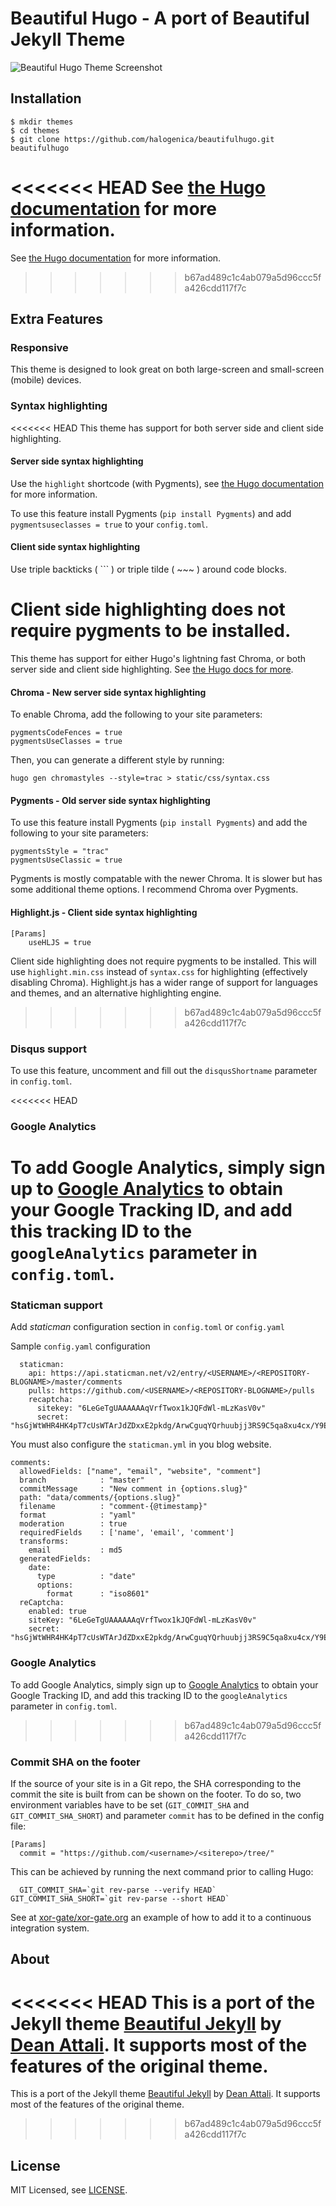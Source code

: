 # Beautiful Hugo - A port of Beautiful Jekyll Theme

![Beautiful Hugo Theme Screenshot](https://github.com/halogenica/beautifulhugo/blob/master/images/screenshot.png)

## Installation

    $ mkdir themes
    $ cd themes
    $ git clone https://github.com/halogenica/beautifulhugo.git beautifulhugo

<<<<<<< HEAD
See [the Hugo documentation](http://gohugo.io/themes/installing/) for more information.
=======
See [the Hugo documentation](https://gohugo.io/themes/installing/) for more information.
>>>>>>> b67ad489c1c4ab079a5d96ccc5fa426cdd117f7c

## Extra Features

### Responsive

This theme is designed to look great on both large-screen and small-screen (mobile) devices.

### Syntax highlighting

<<<<<<< HEAD
This theme has support for both server side and client side highlighting.

#### Server side syntax highlighting

Use the `highlight` shortcode (with Pygments),
see [the Hugo documentation](http://gohugo.io/extras/highlighting/) for more information.

To use this feature install Pygments (`pip install Pygments`) and add `pygmentsuseclasses = true` to your `config.toml`.

#### Client side syntax highlighting

Use triple backticks ( ``` ) or triple tilde ( ~~~ ) around code blocks.

Client side highlighting does not require pygments to be installed.
=======
This theme has support for either Hugo's lightning fast Chroma, or both server side and client side highlighting. See [the Hugo docs for more](https://gohugo.io/content-management/syntax-highlighting/).

#### Chroma - New server side syntax highlighting

To enable Chroma, add the following to your site parameters:

```
pygmentsCodeFences = true
pygmentsUseClasses = true
```

Then, you can generate a different style by running:

```
hugo gen chromastyles --style=trac > static/css/syntax.css
```

#### Pygments - Old server side syntax highlighting

To use this feature install Pygments (`pip install Pygments`) and add the following to your site parameters:

```
pygmentsStyle = "trac"
pygmentsUseClassic = true
```

Pygments is mostly compatable with the newer Chroma. It is slower but has some additional theme options. I recommend Chroma over Pygments.

#### Highlight.js - Client side syntax highlighting
```
[Params]
    useHLJS = true
```

Client side highlighting does not require pygments to be installed. This will use `highlight.min.css` instead of `syntax.css` for highlighting (effectively disabling Chroma). Highlight.js has a wider range of support for languages and themes, and an alternative highlighting engine.
>>>>>>> b67ad489c1c4ab079a5d96ccc5fa426cdd117f7c

### Disqus support

To use this feature, uncomment and fill out the `disqusShortname` parameter in `config.toml`.

<<<<<<< HEAD
### Google Analytics

To add Google Analytics, simply sign up to [Google Analytics](http://www.google.com/analytics/) to obtain your Google Tracking ID, and add this tracking ID to the `googleAnalytics` parameter in `config.toml`.
=======
### Staticman support

Add *staticman* configuration section in `config.toml` or `config.yaml`

Sample `config.yaml` configuration

```
  staticman:
    api: https://api.staticman.net/v2/entry/<USERNAME>/<REPOSITORY-BLOGNAME>/master/comments
    pulls: https://github.com/<USERNAME>/<REPOSITORY-BLOGNAME>/pulls
    recaptcha:
      sitekey: "6LeGeTgUAAAAAAqVrfTwox1kJQFdWl-mLzKasV0v"
      secret: "hsGjWtWHR4HK4pT7cUsWTArJdZDxxE2pkdg/ArwCguqYQrhuubjj3RS9C5qa8xu4cx/Y9EwHwAMEeXPCZbLR9eW1K9LshissvNcYFfC/b8KKb4deH4V1+oqJEk/JcoK6jp6Rr2nZV4rjDP9M7nunC3WR5UGwMIYb8kKhur9pAic="
```

You must also configure the `staticman.yml` in you blog website.

```
comments:
  allowedFields: ["name", "email", "website", "comment"]
  branch            : "master"
  commitMessage     : "New comment in {options.slug}"
  path: "data/comments/{options.slug}"
  filename          : "comment-{@timestamp}"
  format            : "yaml"
  moderation        : true
  requiredFields    : ['name', 'email', 'comment']
  transforms:
    email           : md5
  generatedFields:
    date:
      type          : "date"
      options:
        format      : "iso8601"
  reCaptcha:
    enabled: true
    siteKey: "6LeGeTgUAAAAAAqVrfTwox1kJQFdWl-mLzKasV0v"
    secret: "hsGjWtWHR4HK4pT7cUsWTArJdZDxxE2pkdg/ArwCguqYQrhuubjj3RS9C5qa8xu4cx/Y9EwHwAMEeXPCZbLR9eW1K9LshissvNcYFfC/b8KKb4deH4V1+oqJEk/JcoK6jp6Rr2nZV4rjDP9M7nunC3WR5UGwMIYb8kKhur9pAic="
```



### Google Analytics

To add Google Analytics, simply sign up to [Google Analytics](https://www.google.com/analytics/) to obtain your Google Tracking ID, and add this tracking ID to the `googleAnalytics` parameter in `config.toml`.
>>>>>>> b67ad489c1c4ab079a5d96ccc5fa426cdd117f7c

### Commit SHA on the footer

If the source of your site is in a Git repo, the SHA corresponding to the commit the site is built from can be shown on the footer. To do so, two environment variables have to be set (`GIT_COMMIT_SHA` and `GIT_COMMIT_SHA_SHORT`) and parameter `commit` has to be defined in the config file:

```
[Params]
  commit = "https://github.com/<username>/<siterepo>/tree/"
```
  
This can be achieved by running the next command prior to calling Hugo:

```
  GIT_COMMIT_SHA=`git rev-parse --verify HEAD` GIT_COMMIT_SHA_SHORT=`git rev-parse --short HEAD`
```
  
See at [xor-gate/xor-gate.org](https://github.com/xor-gate/xor-gate.org) an example of how to add it to a continuous integration system.
  
## About

<<<<<<< HEAD
This is a port of the Jekyll theme [Beautiful Jekyll](http://deanattali.com/beautiful-jekyll/) by [Dean Attali](http://deanattali.com/aboutme#contact). It supports most of the features of the original theme.
=======
This is a port of the Jekyll theme [Beautiful Jekyll](https://deanattali.com/beautiful-jekyll/) by [Dean Attali](https://deanattali.com/aboutme#contact). It supports most of the features of the original theme.
>>>>>>> b67ad489c1c4ab079a5d96ccc5fa426cdd117f7c

## License

MIT Licensed, see [LICENSE](https://github.com/halogenica/Hugo-BeautifulHugo/blob/master/LICENSE).
